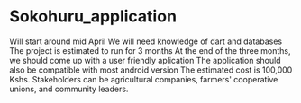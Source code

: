 # Sokohuru_application
Will start around mid April
We will need knowledge of dart and databases
The project is estimated to run for 3 months
At the end of the three months, we should come up with a user friendly aplication
The application should also be compatible with most android version
The estimated cost is 100,000 Kshs.
Stakeholders can be agricultural companies, farmers' cooperative unions, and community leaders.
